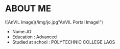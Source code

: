 # ABOUT ME
![AnVIL Image](/img/jo.jpg"AnVIL Portal Image!")
+ Name:JO
+ Education : Advanced
+ Studied at school : POLYTECHNIC COLLEGE LAOS
